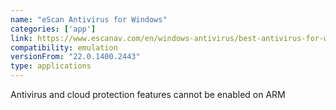 ```yaml
---
name: "eScan Antivirus for Windows"
categories: ['app']
link: https://www.escanav.com/en/windows-antivirus/best-antivirus-for-windows.asp
compatibility: emulation
versionFrom: "22.0.1400.2443"
type: applications
---
```


Antivirus and cloud protection features cannot be enabled on ARM